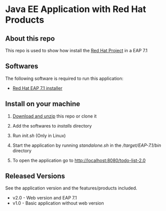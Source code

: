 # Java EE Application with Red Hat Products

## About this repo

This repo is used to show how install the [Red Hat Project](https://github.com/ribeirorvs/redhat-project-repo) in a EAP 7.1 

## Softwares

The following software is required to run this application:

- [Red Hat EAP 7.1 installer](https://access.redhat.com/jbossnetwork/restricted/softwareDownload.html?softwareId=55291&product=appplatform)

## Install on your machine

1. [Download and unzip](https://github.com/ribeirorvs/redhat-project/archive/master.zip) this repo or clone it

2. Add the softwares to *installs* directory

3. Run *init.sh* (Only in Linux)

4. Start the application by running *standalone.sh* in the */target/EAP-7.1/bin* directory

5. To open the application go to [http://localhost:8080/todo-list-2.0](http://localhost:8080/todo-list-2.0)

## Released Versions

See the application version and the features/products included.

- v2.0 - Web version and EAP 7.1
- v1.0 - Basic application without web version

 
